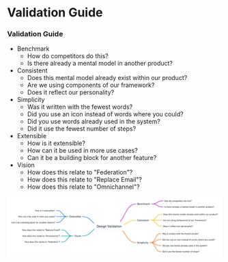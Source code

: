 # Validation Guide

### Validation Guide

* Benchmark
  * How do competitors do this?
  * Is there already a mental model in another product?
* Consistent
  * Does this mental model already exist within our product?
  * Are we using components of our framework?
  * Does it reflect our personality?
* Simplicity
  * Was it written with the fewest words?
  * Did you use an icon instead of words where you could?
  * Did you use words already used in the system?
  * Did it use the fewest number of steps?
* Extensible
  * How is it extensible?
  * How can it be used in more use cases?
  * Can it be a building block for another feature?
* Vision
  * How does this relate to "Federation"?
  * How does this relate to "Replace Email"?
  * How does this relate to "Omnichannel"?

![](../../../../.gitbook/assets/image%20%287%29.png)


